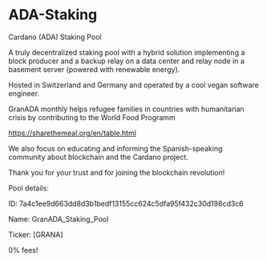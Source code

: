 # ADA-Staking
Cardano (ADA) Staking Pool

A truly decentralized staking pool with a hybrid solution implementing a block producer and a backup relay on a data center and relay node in a basement server (powered with renewable energy). 

Hosted in Switzerland and Germany and operated by a cool vegan software engineer. 

GranADA monthly helps refugee families in countries with humanitarian crisis by contributing to the World Food Programm

https://sharethemeal.org/en/table.html

We also focus on educating and informing the Spanish-speaking community about blockchain and the Cardano project.

Thank you for your trust and for joining the blockchain revolution!

Pool details:

ID: 7a4c1ee9d663dd8d3b1bedf13155cc624c5dfa95f432c30d198cd3c6

Name: GranADA_Staking_Pool

Ticker: [GRANA]

0% fees!
